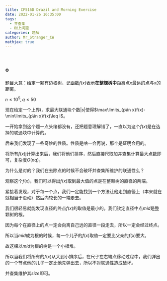 ```yaml
---
title: CF516D Drazil and Morning Exercise
date: 2022-01-26 16:35:00
tags:
  - 并查集
  - 树上问题
categories: 题解
author: Mr_Stranger_CW
mathjax: true
---
```


# 。
题目大意：给定一颗有边权树，记函数$f(x)$表示**在整棵树中**距离点$x$最远的点与$x$的距离。

$n\leq 10^5,q\leq 50$

现在给定一个上界$l$，求最大联通块个数$|s|$使得$\max\limits_{p\in x}f(x)-\min\limits_{p\in x}f(x)\leq l$。

一开始拿到这个题一点头绪都没有，还把题意理解错了，一直以为这个$f(x)$是在选择的联通块中计算的。

后来我们发现了一些奇妙的性质。性质是啥一会再说，那个是证明会用的。

将所有$f(x)$j计算出来后，我们将他们排序，然后直接尺取加并查集计算最大点数即可，复杂度$O(nq)$。

为什么是对的？我们在去除点的时候不会破坏并查集所维护的联通性么？

观察这个$f(x)$，我们可以得出$f(x)$取到最大值的点是在整颗树的直径的两端。

紧接着发现，对于每一个点，我们一定能找到一个方法让他走到直径上（本来就在就相当于没动）然后向较长的一端走去。

我们很轻易就能发现直径的终点$f(x)$的取值是最小的。我们钦定直径中点$mid$是整颗树的根。

因为每个在直径上的点一定会向离自己远的直径一段走去，所以一定会经过终点。

所以当$mid$成为根的时候，每一个儿子的$f(x)$取值一定要比父亲的$f(x)$要大。

故这棵以$mid$为根的树是一个小根堆。

所以当我们将所有的$f(x)$从大到小排序后，在尺子左右端点移动过程中，我们弹出的一个节点他的儿子一定比他先弹出去，所以不对联通性造成破坏。

并查集维护其$size$即可。